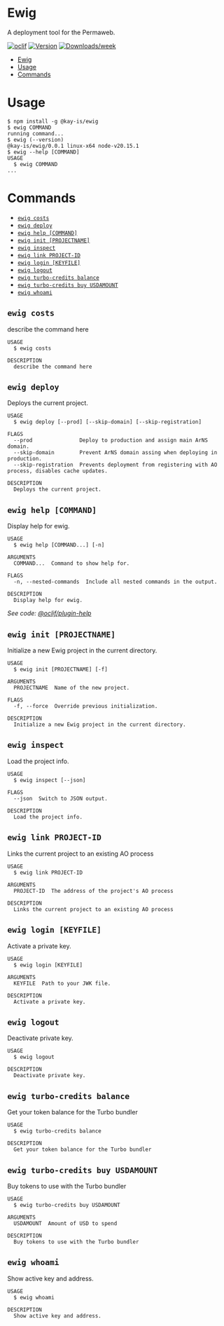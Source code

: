 # Ewig

A deployment tool for the Permaweb.

[![oclif](https://img.shields.io/badge/cli-oclif-brightgreen.svg)](https://oclif.io)
[![Version](https://img.shields.io/npm/v/ewig.svg)](https://npmjs.org/package/ewig)
[![Downloads/week](https://img.shields.io/npm/dw/ewig.svg)](https://npmjs.org/package/ewig)

<!-- toc -->
* [Ewig](#ewig)
* [Usage](#usage)
* [Commands](#commands)
<!-- tocstop -->

# Usage

<!-- usage -->
```sh-session
$ npm install -g @kay-is/ewig
$ ewig COMMAND
running command...
$ ewig (--version)
@kay-is/ewig/0.0.1 linux-x64 node-v20.15.1
$ ewig --help [COMMAND]
USAGE
  $ ewig COMMAND
...
```
<!-- usagestop -->

# Commands

<!-- commands -->
* [`ewig costs`](#ewig-costs)
* [`ewig deploy`](#ewig-deploy)
* [`ewig help [COMMAND]`](#ewig-help-command)
* [`ewig init [PROJECTNAME]`](#ewig-init-projectname)
* [`ewig inspect`](#ewig-inspect)
* [`ewig link PROJECT-ID`](#ewig-link-project-id)
* [`ewig login [KEYFILE]`](#ewig-login-keyfile)
* [`ewig logout`](#ewig-logout)
* [`ewig turbo-credits balance`](#ewig-turbo-credits-balance)
* [`ewig turbo-credits buy USDAMOUNT`](#ewig-turbo-credits-buy-usdamount)
* [`ewig whoami`](#ewig-whoami)

## `ewig costs`

describe the command here

```
USAGE
  $ ewig costs

DESCRIPTION
  describe the command here
```

## `ewig deploy`

Deploys the current project.

```
USAGE
  $ ewig deploy [--prod] [--skip-domain] [--skip-registration]

FLAGS
  --prod               Deploy to production and assign main ArNS domain.
  --skip-domain        Prevent ArNS domain assing when deploying in production.
  --skip-registration  Prevents deployment from registering with AO process, disables cache updates.

DESCRIPTION
  Deploys the current project.
```

## `ewig help [COMMAND]`

Display help for ewig.

```
USAGE
  $ ewig help [COMMAND...] [-n]

ARGUMENTS
  COMMAND...  Command to show help for.

FLAGS
  -n, --nested-commands  Include all nested commands in the output.

DESCRIPTION
  Display help for ewig.
```

_See code: [@oclif/plugin-help](https://github.com/oclif/plugin-help/blob/v6.2.7/src/commands/help.ts)_

## `ewig init [PROJECTNAME]`

Initialize a new Ewig project in the current directory.

```
USAGE
  $ ewig init [PROJECTNAME] [-f]

ARGUMENTS
  PROJECTNAME  Name of the new project.

FLAGS
  -f, --force  Override previous initialization.

DESCRIPTION
  Initialize a new Ewig project in the current directory.
```

## `ewig inspect`

Load the project info.

```
USAGE
  $ ewig inspect [--json]

FLAGS
  --json  Switch to JSON output.

DESCRIPTION
  Load the project info.
```

## `ewig link PROJECT-ID`

Links the current project to an existing AO process

```
USAGE
  $ ewig link PROJECT-ID

ARGUMENTS
  PROJECT-ID  The address of the project's AO process

DESCRIPTION
  Links the current project to an existing AO process
```

## `ewig login [KEYFILE]`

Activate a private key.

```
USAGE
  $ ewig login [KEYFILE]

ARGUMENTS
  KEYFILE  Path to your JWK file.

DESCRIPTION
  Activate a private key.
```

## `ewig logout`

Deactivate private key.

```
USAGE
  $ ewig logout

DESCRIPTION
  Deactivate private key.
```

## `ewig turbo-credits balance`

Get your token balance for the Turbo bundler

```
USAGE
  $ ewig turbo-credits balance

DESCRIPTION
  Get your token balance for the Turbo bundler
```

## `ewig turbo-credits buy USDAMOUNT`

Buy tokens to use with the Turbo bundler

```
USAGE
  $ ewig turbo-credits buy USDAMOUNT

ARGUMENTS
  USDAMOUNT  Amount of USD to spend

DESCRIPTION
  Buy tokens to use with the Turbo bundler
```

## `ewig whoami`

Show active key and address.

```
USAGE
  $ ewig whoami

DESCRIPTION
  Show active key and address.
```
<!-- commandsstop -->
